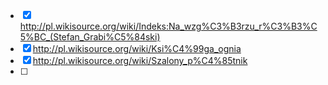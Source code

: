 - [x] http://pl.wikisource.org/wiki/Indeks:Na_wzg%C3%B3rzu_r%C3%B3%C5%BC_(Stefan_Grabi%C5%84ski)
- [x] http://pl.wikisource.org/wiki/Ksi%C4%99ga_ognia
- [x] http://pl.wikisource.org/wiki/Szalony_p%C4%85tnik
- [ ]
